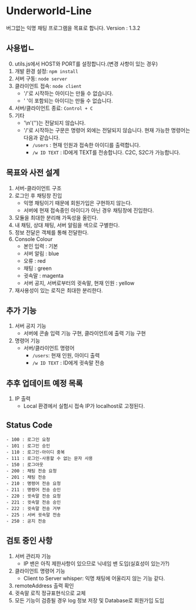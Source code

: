 # Underworld-Line

버그없는 익명 채팅 프로그램을 목표로 합니다.
Version : 1.3.2

## 사용법ㄴ

0. utils.js에서 HOST와 PORT를 설정합니다.(변경 사항이 있는 경우)
1. 개발 환경 설정: ``npm install``
2. 서버 구동: ``node server``
3. 클라이언트 접속: ``node client``
    - '/'로 시작하는 아이디는 만들 수 없습니다.
    - ' '이 포함되는 아이디는 만들 수 없습니다.
4. 서버/클라이언트 종료: ``Control + C``
5. 기타
    - '\n'('')는 전달되지 않습니다.
    - '/'로 시작하는 구문은 명령어 외에는 전달되지 않습니다. 현재 가능한 명령어는 다음과 같습니다.
        - ``/users`` : 현재 인원과 접속한 아이디를 출력합니다.
        - ``/w ID TEXT`` : ID에게 TEXT를 전송합니다. C2C, S2C가 가능합니다.

## 목표와 사전 설계

1. 서버-클라이언트 구조
2. 로그인 후 채팅창 진입
    - 익명 채팅이기 때문에 회원가입은 구현하지 않는다.
    - 서버에 현재 접속중인 아이디가 아닌 경우 채팅창에 진입한다.
3. 모듈을 최대한 분리해 가독성을 올린다.
4. 내 채팅, 상대 채팅, 서버 알림을 색으로 구별한다.
5. 정보 전달은 객체를 통해 전달한다.
6. Console Colour
    - 본인 입력 : 기본
    - 서버 알림 : blue
    - 오류 : red
    - 채팅 : green
    - 귓속말 : magenta
    - 서버 공지, 서버로부터의 귓속말, 현재 인원 : yellow
7. 재사용성이 있는 로직은 최대한 분리한다.

## 추가 기능

1. 서버 공지 기능
    - 서버에 콘솔 입력 기능 구현, 클라이언트에 출력 기능 구현
2. 명령어 기능
    - 서버/클라이언트 명령어
        - ``/users``: 현재 인원, 아이디 출력
        - ``/w ID TEXT`` : ID에게 귓속말 전송

## 추후 업데이트 예정 목록

1. IP 출력
    - Local 환경에서 실험시 접속 IP가 localhost로 고정된다.

## Status Code

    - 100 : 로그인 요청 
    - 101 : 로그인 승인
    - 110 : 로그인-아이디 중복
    - 111 : 로그인-사용할 수 없는 문자 사용
    - 150 : 로그아웃
    - 200 : 채팅 전송 요청
    - 201 : 채팅 전송 
    - 210 : 명령어 전송 요청
    - 211 : 명령어 전송 승인
    - 220 : 귓속말 전송 요청
    - 221 : 귓속말 전송 승인
    - 222 : 귓속말 전송 거부
    - 225 : 서버 귓속말 전송
    - 250 : 공지 전송

## 검토 중인 사항

1. 서버 관리자 기능
    - IP 밴은 아직 제한사항이 있으므로 닉네임 밴 도입(실효성이 있는가?)
2. 클라이언트 명령어 기능
    - Client to Server whisper: 익명 채팅에 어울리지 않는 기능 같다.
3. remoteAddress 출력 확인
4. 귓속말 로직 정규표현식으로 교체
5. 모든 기능이 검증될 경우 log 정보 저장 및 Database로 회원가입 도입
